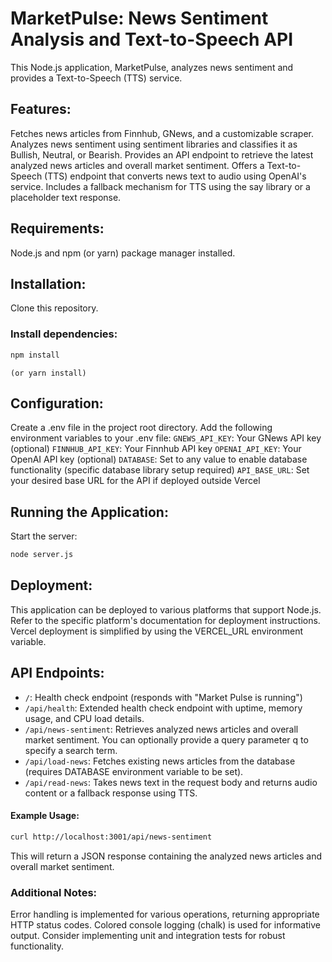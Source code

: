 # MarketPulse: News Sentiment Analysis and Text-to-Speech API
This Node.js application, MarketPulse,  analyzes news sentiment and provides a Text-to-Speech (TTS) service.

## Features:

Fetches news articles from Finnhub, GNews, and a customizable scraper.
Analyzes news sentiment using sentiment libraries and classifies it as Bullish, Neutral, or Bearish.
Provides an API endpoint to retrieve the latest analyzed news articles and overall market sentiment.
Offers a Text-to-Speech (TTS) endpoint that converts news text to audio using OpenAI's service.
Includes a fallback mechanism for TTS using the say library or a placeholder text response.

## Requirements:

Node.js and npm (or yarn) package manager installed.

## Installation:

Clone this repository.

### Install dependencies:
```Bash
npm install
```
`(or yarn install)`

## Configuration:

Create a .env file in the project root directory.
Add the following environment variables to your .env file:
`GNEWS_API_KEY`: Your GNews API key (optional)
`FINNHUB_API_KEY`: Your Finnhub API key
`OPENAI_API_KEY`: Your OpenAI API key (optional)
`DATABASE`: Set to any value to enable database functionality (specific database library setup required)
`API_BASE_URL`: Set your desired base URL for the API if deployed outside Vercel

## Running the Application:

Start the server:
``` Bash
node server.js
```

## Deployment:

This application can be deployed to various platforms that support Node.js. Refer to the specific platform's documentation for deployment instructions. Vercel deployment is simplified by using the VERCEL_URL environment variable.

## API Endpoints:

* `/`: Health check endpoint (responds with "Market Pulse is running")
* `/api/health`: Extended health check endpoint with uptime, memory usage, and CPU load details.
* `/api/news-sentiment`: Retrieves analyzed news articles and overall market sentiment. You can optionally provide a query parameter q to specify a search term.
* `/api/load-news`: Fetches existing news articles from the database (requires DATABASE environment variable to be set).
* `/api/read-news`: Takes news text in the request body and returns audio content or a fallback response using TTS.

#### Example Usage:

```Bash
curl http://localhost:3001/api/news-sentiment
```
This will return a JSON response containing the analyzed news articles and overall market sentiment.

### Additional Notes:

Error handling is implemented for various operations, returning appropriate HTTP status codes.
Colored console logging (chalk) is used for informative output.
Consider implementing unit and integration tests for robust functionality.
